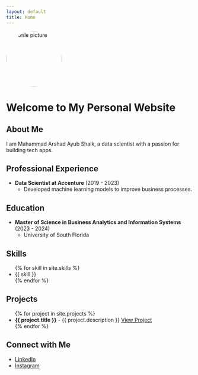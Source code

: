 ```yaml
---
layout: default
title: Home
---
```


<img src="{{ site.profile_picture }}" alt="Profile picture" style="width:150px;height:150px;border-radius:50%;">

# Welcome to My Personal Website

## About Me
I am Mahammad Arshad Ayub Shaik, a data scientist with a passion for building tech apps.

## Professional Experience
- **Data Scientist at Accenture** (2019 - 2023)
  - Developed machine learning models to improve business processes.

## Education
- **Master of Science in Business Analytics and Information Systems** (2023 - 2024)
  - University of South Florida

## Skills
<ul>
{% for skill in site.skills %}
  <li>{{ skill }}</li>
{% endfor %}
</ul>

## Projects
<ul>
{% for project in site.projects %}
  <li>
    <strong>{{ project.title }}</strong> - {{ project.description }} 
    <a href="{{ project.link }}">View Project</a>
  </li>
{% endfor %}
</ul>

## Connect with Me
<ul>
  <li><a href="{{ site.linkedin }}" target="_blank">LinkedIn</a></li>
  <li><a href="{{ site.instagram }}" target="_blank">Instagram</a></li>
</ul>
